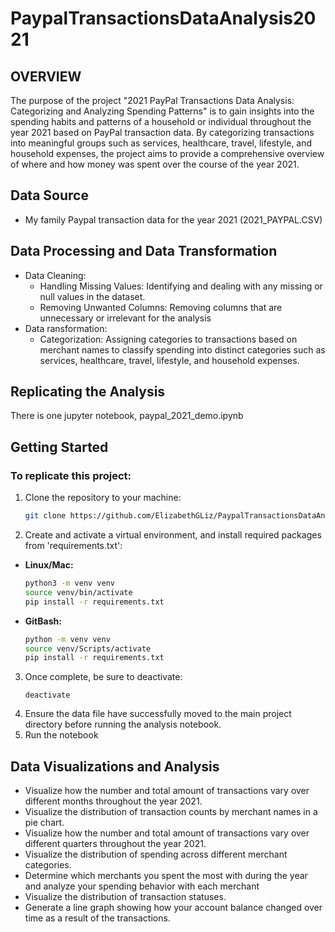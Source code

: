 # PaypalTransactionsDataAnalysis2021
## OVERVIEW
The purpose of the project "2021 PayPal Transactions Data Analysis: Categorizing and Analyzing Spending Patterns" is to gain insights into the spending habits and patterns of a household or individual throughout the year 2021 based on PayPal transaction data. By categorizing transactions into meaningful groups such as services, healthcare, travel, lifestyle, and household expenses, the project aims to provide a comprehensive overview of where and how money was spent over the course of the year 2021.
## Data Source
-  My family Paypal transaction data for the year 2021 (2021_PAYPAL.CSV)
## Data Processing and Data Transformation
- Data Cleaning:
    - Handling Missing Values: Identifying and dealing with any missing or null values in the dataset. 
    - Removing Unwanted Columns: Removing columns that are unnecessary or irrelevant for the analysis
- Data ransformation:
    - Categorization: Assigning categories to transactions based on merchant names to classify spending into distinct categories such as services, healthcare, travel, lifestyle, and household expenses.
## Replicating the Analysis
 There is one  jupyter notebook, paypal_2021_demo.ipynb
 ## Getting Started
### To replicate this project:

1. Clone the repository to your machine:
    ```bash
    git clone https://github.com/ElizabethGLiz/PaypalTransactionsDataAnalysis2021.git
    ```
2. Create and activate a virtual environment, and install required packages from 'requirements.txt':
- **Linux/Mac:**
  ```bash
  python3 -m venv venv
  source venv/bin/activate
  pip install -r requirements.txt
  ```
- **GitBash:**
  ```bash
  python -m venv venv
  source venv/Scripts/activate
  pip install -r requirements.txt
  ```
3. Once complete, be sure to deactivate:
    ```
    deactivate
      ```
4. Ensure the data file have successfully moved to the main project directory before running the  analysis notebook.
5. Run the notebook    

## Data Visualizations and Analysis
 - Visualize how the number and total amount of transactions vary over different months throughout the year 2021.
 - Visualize the distribution of transaction counts by merchant names in a pie chart.
 - Visualize how the number and total amount of transactions vary over different quarters throughout the year 2021.
 - Visualize the distribution of spending across different merchant categories.
 - Determine which merchants you spent the most with during the year and analyze your spending behavior with each merchant
 - Visualize the distribution of transaction statuses.
 - Generate a line graph showing how your account balance changed over time as a result of the transactions.